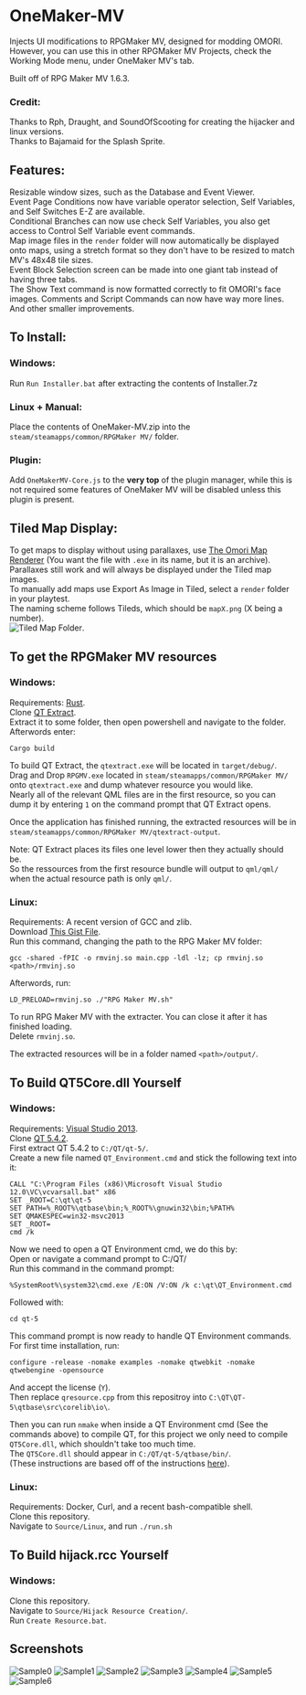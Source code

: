 # OneMaker-MV
Injects UI modifications to RPGMaker MV, designed for modding OMORI.  
However, you can use this in other RPGMaker MV Projects, check the Working Mode menu, under OneMaker MV's tab.  

Built off of RPG Maker MV 1.6.3.  

### Credit:
Thanks to Rph, Draught, and SoundOfScooting for creating the hijacker and linux versions.  
Thanks to Bajamaid for the Splash Sprite.  

## Features:
Resizable window sizes, such as the Database and Event Viewer.  
Event Page Conditions now have variable operator selection, Self Variables, and Self Switches E-Z are available.  
Conditional Branches can now use check Self Variables, you also get access to Control Self Variable event commands.  
Map image files in the `render` folder will now automatically be displayed onto maps, using a stretch format so they don't have to be resized to match MV's 48x48 tile sizes.  
Event Block Selection screen can be made into one giant tab instead of having three tabs.  
The Show Text command is now formatted correctly to fit OMORI's face images.
Comments and Script Commands can now have way more lines.  
And other smaller improvements.  

## To Install:  
### Windows:  
Run `Run Installer.bat` after extracting the contents of Installer.7z

### Linux + Manual:  
Place the contents of OneMaker-MV.zip into the `steam/steamapps/common/RPGMaker MV/` folder.  

### Plugin:  
Add `OneMakerMV-Core.js` to the **very top** of the plugin manager, while this is not required some features of OneMaker MV will be disabled unless this plugin is present.  

## Tiled Map Display:
To get maps to display without using parallaxes, use [The Omori Map Renderer](https://github.com/rphsoftware/omori-map-preview-renderer/actions/runs/13727034987) (You want the file with `.exe` in its name, but it is an archive).  
Parallaxes still work and will always be displayed under the Tiled map images.  
To manually add maps use Export As Image in Tiled, select a `render` folder in your playtest.  
The naming scheme follows Tileds, which should be `mapX.png` (X being a number).  
![Tiled Map Folder](https://github.com/user-attachments/assets/137a8bc5-d6a3-40a2-bccd-157a0337a687).  

## To get the RPGMaker MV resources
### Windows:
Requirements: [Rust](https://www.rust-lang.org/tools/install).  
Clone [QT Extract](https://github.com/axstin/qtextract).  
Extract it to some folder, then open powershell and navigate to the folder.  
Afterwords enter:
```
Cargo build
```
To build QT Extract, the `qtextract.exe` will be located in `target/debug/`.  
Drag and Drop `RPGMV.exe` located in `steam/steamapps/common/RPGMaker MV/` onto `qtextract.exe` and dump whatever resource you would like.  
Nearly all of the relevant QML files are in the first resource, so you can dump it by entering `1` on the command prompt that QT Extract opens.  

Once the application has finished running, the extracted resources will be in `steam/steamapps/common/RPGMaker MV/qtextract-output`.  

Note: QT Extract places its files one level lower then they actually should be.  
So the ressources from the first resource bundle will output to `qml/qml/` when the actual resource path is only `qml/`.  

### Linux:
Requirements: A recent version of GCC and zlib.  
Download [This Gist File](https://gist.github.com/rphsoftware/e379c86354fdcff5386c4115df4c8f39).  
Run this command, changing the path to the RPG Maker MV folder:  
```
gcc -shared -fPIC -o rmvinj.so main.cpp -ldl -lz; cp rmvinj.so <path>/rmvinj.so 
```

Afterwords, run:
```
LD_PRELOAD=rmvinj.so ./"RPG Maker MV.sh"
```
To run RPG Maker MV with the extracter. You can close it after it has finished loading.  
Delete `rmvinj.so`.  

The extracted resources will be in a folder named `<path>/output/`.  

## To Build QT5Core.dll Yourself
### Windows:  
Requirements: [Visual Studio 2013](https://archive.org/details/en_visual_studio_community_2013_with_update_5_x86_dvd_6816332).  
Clone [QT 5.4.2](https://download.qt.io/new_archive/qt/5.4/5.4.2/single/qt-everywhere-opensource-src-5.4.2.zip).  
First extract QT 5.4.2 to `C:/QT/qt-5/`.  
Create a new file named `QT_Environment.cmd` and stick the following text into it:  
```
CALL "C:\Program Files (x86)\Microsoft Visual Studio 12.0\VC\vcvarsall.bat" x86
SET _ROOT=C:\qt\qt-5
SET PATH=%_ROOT%\qtbase\bin;%_ROOT%\gnuwin32\bin;%PATH%
SET QMAKESPEC=win32-msvc2013
SET _ROOT=
cmd /k
```
Now we need to open a QT Environment cmd, we do this by:  
Open or navigate a command prompt to C:/QT/  
Run this command in the command prompt:  
```
%SystemRoot%\system32\cmd.exe /E:ON /V:ON /k c:\qt\QT_Environment.cmd
```
Followed with:
```
cd qt-5
```
This command prompt is now ready to handle QT Environment commands.  
For first time installation, run:  
```
configure -release -nomake examples -nomake qtwebkit -nomake qtwebengine -opensource
```
And accept the license (`Y`).  
Then replace `qresource.cpp` from this repositroy into `C:\QT\QT-5\qtbase\src\corelib\io\`.  

Then you can run `nmake` when inside a QT Environment cmd (See the commands above) to compile QT, for this project we only need to compile `QT5Core.dll`, which shouldn't take too much time.  
The `QT5Core.dll` should appear in `C:/QT/qt-5/qtbase/bin/`.  
(These instructions are based off of the instructions [here](https://doc.qt.io/archives/qt-5.5/windows-building.html)).  

### Linux:
Requirements: Docker, Curl, and a recent bash-compatible shell.  
Clone this repository.  
Navigate to `Source/Linux`, and run `./run.sh`

## To Build hijack.rcc Yourself
### Windows: 
Clone this repository.  
Navigate to `Source/Hijack Resource Creation/`.  
Run `Create Resource.bat`.  

## Screenshots
![Sample0](https://github.com/user-attachments/assets/7c7dba64-c0d4-4d68-a542-06da93b634b8)
![Sample1](https://github.com/user-attachments/assets/7ba5a5e9-7627-4bec-9dbe-29b17d81e213)
![Sample2](https://github.com/user-attachments/assets/3192ebaa-ef99-405a-b048-19d20714387f)
![Sample3](https://github.com/user-attachments/assets/981eda08-e2ea-4b02-9ffd-aeeb1f88c80f)
![Sample4](https://github.com/user-attachments/assets/9db921e9-ba18-47b8-8620-fce1f37f6f7a)
![Sample5](https://github.com/user-attachments/assets/0b880a3c-31f4-48ec-ae0d-3a9a8f536725)
![Sample6](https://github.com/user-attachments/assets/10bcce6e-6457-451d-8435-cf608169eee2)
